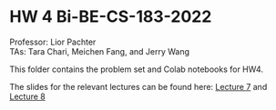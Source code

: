 # HW 4 Bi-BE-CS-183-2022
Professor: Lior Pachter  
TAs: Tara Chari, Meichen Fang, and Jerry Wang

This folder contains the problem set and Colab notebooks for HW4. 

The slides for the relevant lectures can be found here: [Lecture 7](https://docs.google.com/presentation/d/1hH6WcVqrTsZRJmkTstJNjIka5g2eJcCnD_sBn4G-J6w/edit?usp=sharing) and [Lecture 8]()
